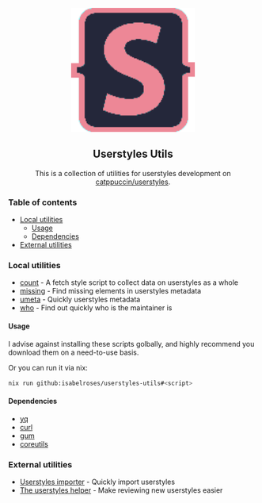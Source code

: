 <p align="center">
    <img alt="Sylus Logo" src="assets/stylus.webp" width="250">
    <h2 align="center">Userstyles Utils</h3>
</p>

<p align="center">
    This is a collection of utilities for userstyles development on <a href="https://github.com/catppuccin/userstyles">catppuccin/userstyles</a>.
</p>

### Table of contents

<!--toc:start-->
- [Local utilities](#local-utilities)
  - [Usage](#usage)
  - [Dependencies](#dependencies)
- [External utilities](#external-utilities)
<!--toc:end-->

### Local utilities

- [count](./src/count.sh) - A fetch style script to collect data on userstyles as a whole
- [missing](./src/missing.sh) - Find missing elements in userstyles metadata
- [umeta](./src/umeta.sh) - Quickly userstyles metadata
- [who](./src/who.sh) - Find out quickly who is the maintainer is

#### Usage

I advise against installing these scripts golbally, and highly recommend you download them on a need-to-use basis.

Or you can run it via nix:
```sh
nix run github:isabelroses/userstyles-utils#<script>
```

#### Dependencies

- [yq](https://github.com/mikefarah/yq)
- [curl](https://curl.se/)
- [gum](https://github.com/charmbracelet/gum)
- [coreutils](https://www.gnu.org/software/coreutils/)


### External utilities

- [Userstyles importer](https://github.com/uncenter/catppuccin-all-userstyles-import) - Quickly import userstyles
- [The userstyles helper](https://github.com/uncenter/ctp-userstyles-helper) - Make reviewing new userstyles easier
